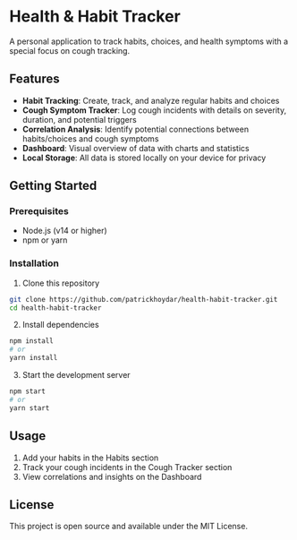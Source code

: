 # Health & Habit Tracker

A personal application to track habits, choices, and health symptoms with a special focus on cough tracking.

## Features

- **Habit Tracking**: Create, track, and analyze regular habits and choices
- **Cough Symptom Tracker**: Log cough incidents with details on severity, duration, and potential triggers
- **Correlation Analysis**: Identify potential connections between habits/choices and cough symptoms
- **Dashboard**: Visual overview of data with charts and statistics
- **Local Storage**: All data is stored locally on your device for privacy

## Getting Started

### Prerequisites

- Node.js (v14 or higher)
- npm or yarn

### Installation

1. Clone this repository
```bash
git clone https://github.com/patrickhoydar/health-habit-tracker.git
cd health-habit-tracker
```

2. Install dependencies
```bash
npm install
# or
yarn install
```

3. Start the development server
```bash
npm start
# or
yarn start
```

## Usage

1. Add your habits in the Habits section
2. Track your cough incidents in the Cough Tracker section
3. View correlations and insights on the Dashboard

## License

This project is open source and available under the MIT License.